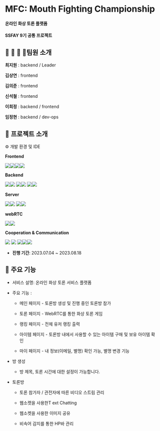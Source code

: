 # MFC: Mouth Fighting Championship



#### 온라인 화상 토론 플랫폼

#### SSFAY 9기 공통 프로젝트



    



## 👨 👩 👧 👦팀원 소개

**최지원** : backend / Leader



**김상연** : frontend



**김의준** : frontend



**신석철** : frontend



**이희정** : backend / frontend



**임정현** : backend / dev-ops  





## 📆 프로젝트 소개



⚙​ 개발 환경 및 IDE



**Frontend**

<img src="https://img.shields.io/badge/React-61DAFB?style=flat&logo=React&logoColor=white"/><img src="https://img.shields.io/badge/Javascript-F7DF1E?style=flat-square&logo=Javascript&logoColor=black"/><img src="https://img.shields.io/badge/npm-CB3837?style=flat&logo=npm&logoColor=white"/><img src="https://img.shields.io/badge/VS Code-007ACC?style=for-the-badge&logo=Visual Studio Code&logoColor=white">





**Backend**

<img src="https://img.shields.io/badge/Spring_Boot-6DB33F?style=for-the-badge&logo=SpringBoot&logoColor=white"><img src="https://img.shields.io/badge/java-007396?style=for-the-badge&logo=java&logoColor=white"> <img src="https://img.shields.io/badge/Gradle-F37440?style=for-the-badge&logo=Gradle&logoColor=white"><img src="https://img.shields.io/badge/Intellij_IDEA-3776AB?style=for-the-badge&logo=IntellijIDEA&logoColor=white"> <img src="https://img.shields.io/badge/MySQL-380953?style=for-the-badge&logo=MySQL&logoColor=white"><img src="https://img.shields.io/badge/Redis-DC382D?style=for-the-badge&logo=Redis&logoColor=white">





**Server**

<img src="https://img.shields.io/badge/Amazon EC2-FF9900?style=for-the-badge&logo=Amazon EC2&logoColor=white"><img src="https://img.shields.io/badge/Jenkins-D24939?style=for-the-badge&logo=Jenkins&logoColor=white"> <img src="https://img.shields.io/badge/NGINX-009639?style=for-the-badge&logo=NGINX&logoColor=white"><img src="https://img.shields.io/badge/Docker-2496ED?style=for-the-badge&logo=Docker&logoColor=white"> 



**webRTC**

<img src="https://img.shields.io/badge/webrtc-333333?style=for-the-badge&logo=WebRTC&logoColor=white"><img src="https://img.shields.io/badge/OPENVIDU-F2CA30?style=for-the-badge&logo=Openvidu&logoColor=white">



**Cooperation & Communication**

<img src="https://img.shields.io/badge/gitlab-FC6D26?style=for-the-badge&logo=GitLab&logoColor=white"> <img src="https://img.shields.io/badge/jira-0052CC?style=for-the-badge&logo=Jira&logoColor=white"> <img src="https://img.shields.io/badge/MatterMOST-009688?style=for-the-badge&logo=Mattermost&logoColor=white"><img src="https://img.shields.io/badge/Notion-EF1970?style=for-the-badge&logo=Notion&logoColor=white"><img src="https://img.shields.io/badge/Discord-FDA061?style=for-the-badge&logo=Discord&logoColor=white">



- **진행 기간**: 2023.07.04 ~ 2023.08.18



  

## 🙌 주요 기능



- 서비스 설명: 온라인 화상 토론 서비스 플랫폼

- 주요 기능 : 

    - 메인 페이지 - 토론방 생성 및 진행 중인 토론방 참가

    - 토론 페이지 - WebRTC를 통한 화상 토론 게임

    - 랭킹 페이지 - 전체 유저 랭킹 출력

    - 아이템 페이지 - 토론방 내에서 사용할 수 있는 아이템 구매 및 보유 아이템 확인

    - 마이 페이지 - 내 정보(이메일, 별명) 확인 가능, 별명 변경 기능



- 방 생성

    - 방 제목, 토론 시간에 대한 설정이 가능합니다. 



- 토론방 

    - 토론 참가자 / 관전자에 따른 비디오 스트림 관리

    - 웹소켓을 사용한T ext Chatting

    - 웹소켓을 사용한 이미지 공유
    
    - 비속어 감지를 통한 HP바 관리

    
